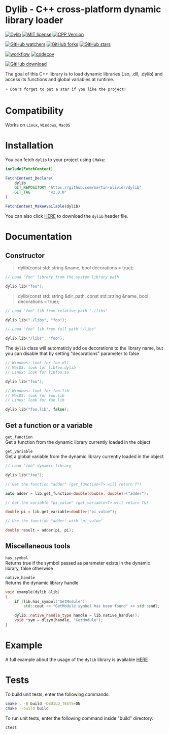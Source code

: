 # Dylib - C++ cross-platform dynamic library loader  
[![Dylib](https://img.shields.io/badge/Dylib-v2.0.0-blue.svg)](https://github.com/martin-olivier/dylib/releases/tag/v2.0.0)
[![MIT license](https://img.shields.io/badge/License-MIT-orange.svg)](https://github.com/martin-olivier/dylib/blob/main/LICENSE)
[![CPP Version](https://img.shields.io/badge/C++-11_and_above-darkgreen.svg)](https://isocpp.org/)

[![GitHub watchers](https://img.shields.io/github/watchers/martin-olivier/dylib?style=social)](https://github.com/martin-olivier/dylib/watchers/)
[![GitHub forks](https://img.shields.io/github/forks/martin-olivier/dylib?style=social)](https://github.com/martin-olivier/dylib/network/members/)
[![GitHub stars](https://img.shields.io/github/stars/martin-olivier/dylib?style=social)](https://github.com/martin-olivier/dylib/stargazers/)

[![workflow](https://github.com/martin-olivier/dylib/actions/workflows/CI.yml/badge.svg)](https://github.com/martin-olivier/dylib/actions/workflows/CI.yml)
[![codecov](https://codecov.io/gh/martin-olivier/dylib/branch/main/graph/badge.svg?token=4V6A9B7PII)](https://codecov.io/gh/martin-olivier/dylib)

[![GitHub download](https://img.shields.io/github/downloads/martin-olivier/dylib/total?style=for-the-badge)](https://github.com/martin-olivier/dylib/releases/download/v2.0.0/dylib.hpp)

The goal of this C++ library is to load dynamic libraries (.so, .dll, .dylib) and access its functions and global variables at runtime.  

`⭐ Don't forget to put a star if you like the project!`

# Compatibility
Works on `Linux`, `Windows`, `MacOS`

# Installation

You can fetch `dylib` to your project using `CMake`:
```cmake
include(FetchContent)

FetchContent_Declare(
    dylib
    GIT_REPOSITORY "https://github.com/martin-olivier/dylib"
    GIT_TAG        "v2.0.0"
)

FetchContent_MakeAvailable(dylib)
```

You can also click [HERE](https://github.com/martin-olivier/dylib/releases/download/v2.0.0/dylib.hpp) to download the `dylib` header file.  

# Documentation

## Constructor

> dylib(const std::string &name, bool decorations = true);
```c++
// Load "foo" library from the system library path

dylib lib("foo");
```
> dylib(const std::string &dir_path, const std::string &name, bool decorations = true);
```c++
// Lood "foo" lib from relative path "./libs"

dylib lib("./libs", "foo");

// Lood "foo" lib from full path "/libs"

dylib lib("/libs", "foo");
```

The `dylib` class will automaticly add os decorations to the library name, but you can disable that by setting "decorations" parameter to false
```c++
// Windows: look for foo.dll
// MacOS: look for libfoo.dylib
// Linux: look for libfoo.so

dylib lib("foo");

// Windows: look for foo.lib
// MacOS: look for foo.lib
// Linux: look for foo.lib

dylib lib("foo.lib", false);
```

## Get a function or a variable 

`get_function`  
Get a function from the dynamic library currently loaded in the object  

`get_variable`  
Get a global variable from the dynamic library currently loaded in the object
```c++
// Load "foo" dynamic library

dylib lib("foo");

// Get the function "adder" (get_function<T> will return T*)

auto adder = lib.get_function<double(double, double)>("adder");

// Get the variable "pi_value" (get_variable<T> will return T&)

double pi = lib.get_variable<double>("pi_value");

// Use the function "adder" with "pi_value"

double result = adder(pi, pi);
```

## Miscellaneous tools

`has_symbol`  
Returns true if the symbol passed as parameter exists in the dynamic library, false otherwise  

`native_handle`  
Returns the dynamic library handle  
```c++
void example(dylib &lib)
{
    if (lib.has_symbol("GetModule"))
        std::cout << "GetModule symbol has been found" << std::endl;

    dylib::native_handle_type handle = lib.native_handle();
    void *sym = dlsym(handle, "GetModule");
}
```

# Example

A full example about the usage of the `dylib` library is available [HERE](example)

# Tests

To build unit tests, enter the following commands:
```sh
cmake . -B build -DBUILD_TESTS=ON
cmake --build build
```

To run unit tests, enter the following command inside "build" directory:
```sh
ctest
```
